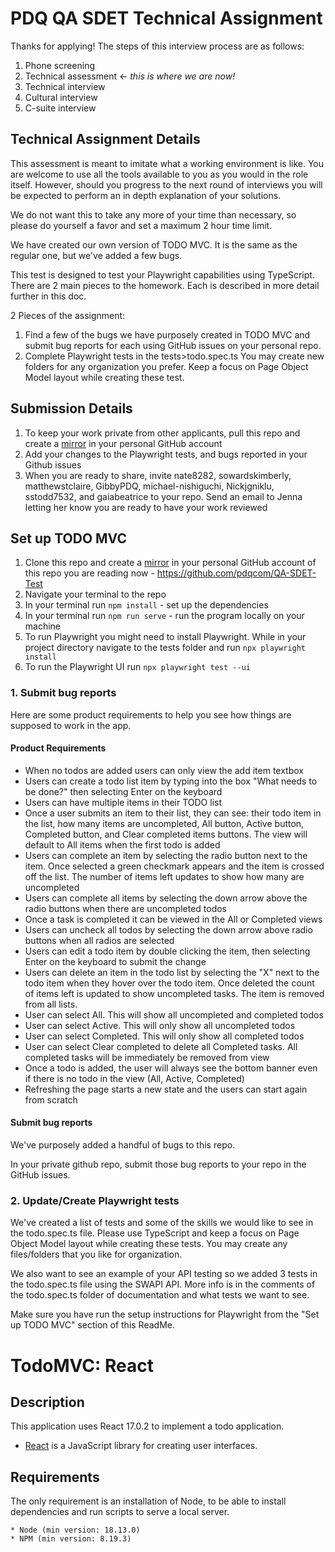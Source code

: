 # PDQ QA SDET Technical Assignment
Thanks for applying! The steps of this interview process are as follows:
1. Phone screening
2. Technical assessment <- *this is where we are now!*
3. Technical interview
4. Cultural interview
5. C-suite interview

## Technical Assignment Details
This assessment is meant to imitate what a working environment is like. You are welcome to use all the tools available to you as you would in the role itself. However, should you progress to the next round of interviews you will be expected to perform an in depth explanation of your solutions.

We do not want this to take any more of your time than necessary, so please do yourself a favor and set a maximum 2 hour time limit. 

We have created our own version of TODO MVC. It is the same as the regular one, but we've added a few bugs.

This test is designed to test your Playwright capabilities using TypeScript. There are 2 main pieces to the homework. Each is described in more detail further in this doc.

2 Pieces of the assignment:

1. Find a few of the bugs we have purposely created in TODO MVC and submit bug reports for each using GitHub issues on your personal repo.
2. Complete Playwright tests in the tests>todo.spec.ts You may create new folders for any organization you prefer. Keep a focus on Page Object Model layout while creating these test.

## Submission Details
1. To keep your work private from other applicants, pull this repo and create a [mirror](https://docs.github.com/en/repositories/creating-and-managing-repositories/duplicating-a-repository) in your personal GitHub account
2. Add your changes to the Playwright tests, and bugs reported in your Github issues
3. When you are ready to share, invite nate8282, sowardskimberly, matthewstclaire, GibbyPDQ, michael-nishiguchi, Nickjgniklu, sstodd7532, and gaiabeatrice to your repo. Send an email to Jenna letting her know you are ready to have your work reviewed

## Set up TODO MVC

1. Clone this repo and create a [mirror](https://docs.github.com/en/repositories/creating-and-managing-repositories/duplicating-a-repository) in your personal GitHub account of this repo you are reading now - https://github.com/pdqcom/QA-SDET-Test
2. Navigate your terminal to the repo
3. In your terminal run `npm install` - set up the dependencies
4. In your terminal run `npm run serve` - run the program locally on your machine
5. To run Playwright you might need to install Playwright. While in your project directory navigate to the tests folder and run `npx playwright install`
6. To run the Playwright UI run `npx playwright test --ui`


### 1. Submit bug reports
Here are some product requirements to help you see how things are supposed to work in the app. 

#### Product Requirements
- When no todos are added users can only view the add item textbox
- Users can create a todo list item by typing into the box "What needs to be done?" then selecting Enter on the keyboard
- Users can have multiple items in their TODO list
- Once a user submits an item to their list, they can see: their todo item in the list, how many items are uncompleted, All button, Active button, Completed button, and Clear completed items buttons. The view will default to All items when the first todo is added
- Users can complete an item by selecting the radio button next to the item. Once selected a green checkmark appears and the item is crossed off the list. The number of items left updates to show how many are uncompleted
- Users can complete all items by selecting the down arrow above the radio buttons when there are uncompleted todos
- Once a task is completed it can be viewed in the All or Completed views
- Users can uncheck all todos by selecting the down arrow above radio buttons when all radios are selected
- Users can edit a todo item by double clicking the item, then selecting Enter on the keyboard to submit the change
- Users can delete an item in the todo list by selecting the "X" next to the todo item when they hover over the todo item. Once deleted the count of items left is updated to show uncompleted tasks. The item is removed from all lists. 
- User can select All. This will show all uncompleted and completed todos
- User can select Active. This will only show all uncompleted todos
- User can select Completed. This will only show all completed todos
- User can select Clear completed to delete all Completed tasks. All completed tasks will be immediately be removed from view
- Once a todo is added, the user will always see the bottom banner even if there is no todo in the view (All, Active, Completed)
- Refreshing the page starts a new state and the users can start again from scratch

#### Submit bug reports
We've purposely added a handful of bugs to this repo.

In your private github repo, submit those bug reports to your repo in the GitHub issues.

### 2. Update/Create Playwright tests
We've created a list of tests and some of the skills we would like to see in the todo.spec.ts file. Please use TypeScript and keep a focus on Page Object Model layout while creating these tests. You may create any files/folders that you like for organization.

We also want to see an example of your API testing so we added 3 tests in the todo.spec.ts file using the SWAPI API. More info is in the comments of the todo.spec.ts folder of documentation and what tests we want to see.

Make sure you have run the setup instructions for Playwright from the "Set up TODO MVC" section of this ReadMe.



# TodoMVC: React

## Description

This application uses React 17.0.2 to implement a todo application.

-   [React](https://reactjs.org/) is a JavaScript library for creating user interfaces.

## Requirements

The only requirement is an installation of Node, to be able to install dependencies and run scripts to serve a local server.

```
* Node (min version: 18.13.0)
* NPM (min version: 8.19.3)
```
